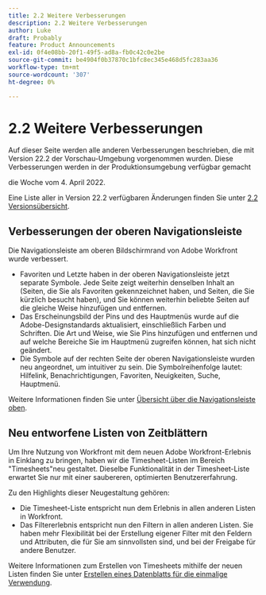 ```yaml
---
title: 2.2 Weitere Verbesserungen
description: 2.2 Weitere Verbesserungen
author: Luke
draft: Probably
feature: Product Announcements
exl-id: 0f4e08bb-20f1-49f5-ad8a-fb0c42c0e2be
source-git-commit: be4904f0b37870c1bfc8ec345e468d5fc283aa36
workflow-type: tm+mt
source-wordcount: '307'
ht-degree: 0%

---
```


# 2.2 Weitere Verbesserungen

Auf dieser Seite werden alle anderen Verbesserungen beschrieben, die mit Version 22.2 der Vorschau-Umgebung vorgenommen wurden. Diese Verbesserungen werden in der Produktionsumgebung verfügbar gemacht

<!--
<MadCap:conditionalText data-mc-conditions="QuicksilverOrClassic.Draft mode">
in January 2022
</MadCap:conditionalText>
-->

die Woche vom 4. April 2022.

Eine Liste aller in Version 22.2 verfügbaren Änderungen finden Sie unter [2.2 Versionsübersicht](../../../product-announcements/product-releases/22.2-release-activity/22-2-release-overview.md).

## Verbesserungen der oberen Navigationsleiste

Die Navigationsleiste am oberen Bildschirmrand von Adobe Workfront wurde verbessert.

* Favoriten und Letzte haben in der oberen Navigationsleiste jetzt separate Symbole. Jede Seite zeigt weiterhin denselben Inhalt an (Seiten, die Sie als Favoriten gekennzeichnet haben, und Seiten, die Sie kürzlich besucht haben), und Sie können weiterhin beliebte Seiten auf die gleiche Weise hinzufügen und entfernen.
* Das Erscheinungsbild der Pins und des Hauptmenüs wurde auf die Adobe-Designstandards aktualisiert, einschließlich Farben und Schriften. Die Art und Weise, wie Sie Pins hinzufügen und entfernen und auf welche Bereiche Sie im Hauptmenü zugreifen können, hat sich nicht geändert.
* Die Symbole auf der rechten Seite der oberen Navigationsleiste wurden neu angeordnet, um intuitiver zu sein. Die Symbolreihenfolge lautet: Hilfelink, Benachrichtigungen, Favoriten, Neuigkeiten, Suche, Hauptmenü.

Weitere Informationen finden Sie unter [Übersicht über die Navigationsleiste oben](../../../workfront-basics/the-new-workfront-experience/global-navigation-overview.md).

## Neu entworfene Listen von Zeitblättern

Um Ihre Nutzung von Workfront mit dem neuen Adobe Workfront-Erlebnis in Einklang zu bringen, haben wir die Timesheet-Listen im Bereich &quot;Timesheets&quot;neu gestaltet. Dieselbe Funktionalität in der Timesheet-Liste erwartet Sie nur mit einer saubereren, optimierten Benutzererfahrung.

Zu den Highlights dieser Neugestaltung gehören:

* Die Timesheet-Liste entspricht nun dem Erlebnis in allen anderen Listen in Workfront.
* Das Filtererlebnis entspricht nun den Filtern in allen anderen Listen. Sie haben mehr Flexibilität bei der Erstellung eigener Filter mit den Feldern und Attributen, die für Sie am sinnvollsten sind, und bei der Freigabe für andere Benutzer.

Weitere Informationen zum Erstellen von Timesheets mithilfe der neuen Listen finden Sie unter [Erstellen eines Datenblatts für die einmalige Verwendung](../../../timesheets/create-and-manage-timesheets/create-tmshts.md).

